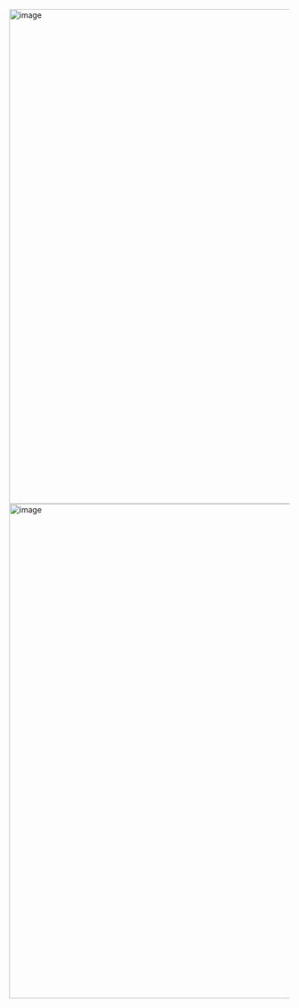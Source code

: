 <img width="888" alt="image" src="https://github.com/user-attachments/assets/69814633-747c-4ca4-adf6-1f59f9109352">

<img width="888" alt="image" src="https://github.com/user-attachments/assets/1e8f2e8c-5afa-4c36-976c-66fff1761613">
